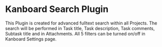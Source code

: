 # Kanboard Search Plugin


This Plugin is created for advanced fulltext search within all Projects.
The search will be performed in Task title, Task description, Task comments, Subtask title and in Attachments.
All 5 filters can be turned on/off in Kanboard Settings page.